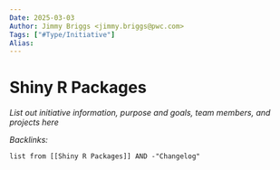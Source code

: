 ```yaml
---
Date: 2025-03-03
Author: Jimmy Briggs <jimmy.briggs@pwc.com>
Tags: ["#Type/Initiative"]
Alias:
---
```


# Shiny R Packages

*List out initiative information, purpose and goals, team members, and projects here*

*Backlinks:*

```dataview
list from [[Shiny R Packages]] AND -"Changelog"
```